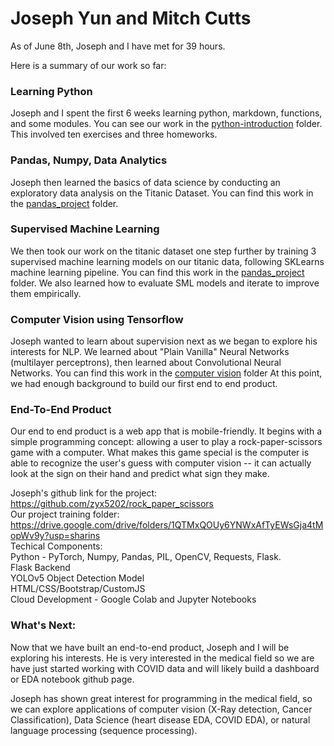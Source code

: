 # Joseph Yun and Mitch Cutts

As of June 8th, Joseph and I have met for 39 hours.

Here is a summary of our work so far:

### Learning Python

Joseph and I spent the first 6 weeks learning python, markdown, functions, and some modules. You can see our work in the [python-introduction](./python-introduction) folder. This involved ten exercises and three homeworks. 

### Pandas, Numpy, Data Analytics
Joseph then learned the basics of data science by conducting an exploratory data analysis on the Titanic Dataset. You can find this work in the [pandas_project](./pandas-project) folder.

### Supervised Machine Learning
We then took our work on the titanic dataset one step further by training 3 supervised machine learning models on our titanic data, following SKLearns machine learning pipeline. You can find this work in the [pandas_project](./pandas-project) folder. We also learned how to evaluate SML models and iterate to improve them empirically.

### Computer Vision using Tensorflow
Joseph wanted to learn about supervision next as we began to explore his interests for NLP. We learned about "Plain Vanilla" Neural Networks (multilayer perceptrons), then learned about Convolutional Neural Networks. You can find this work in the [computer vision](./Computer_Vision) folder  At this point, we had enough background to build our first end to end product.

### End-To-End Product
Our end to end product is a web app that is mobile-friendly. It begins with a simple programming concept: allowing a user to play a rock-paper-scissors game with a computer. What makes this game special is the computer is able to recognize the user's guess with computer vision -- it can actually look at the sign on their hand and predict what sign they make. 

Joseph's github link for the project: https://github.com/zyx5202/rock_paper_scissors <br>
Our project training folder: https://drive.google.com/drive/folders/1QTMxQOUy6YNWxAfTyEWsGja4tMopWv9y?usp=sharins <br>
Techical Components: <br>
Python - PyTorch, Numpy, Pandas, PIL, OpenCV, Requests, Flask. <br>
Flask Backend <br>
YOLOv5 Object Detection Model <br>
HTML/CSS/Bootstrap/CustomJS <br>
Cloud Development - Google Colab and Jupyter Notebooks <br>

### What's Next:
Now that we have built an end-to-end product, Joseph and I will be exploring his interests. He is very interested in the medical field so we are have just started working with COVID data and will likely build a dashboard or EDA notebook github page.  <br>

Joseph has shown great interest for programming in the medical field, so we can explore applications of computer vision (X-Ray detection, Cancer Classification), Data Science (heart disease EDA, COVID EDA), or natural language processing (sequence processing). 
